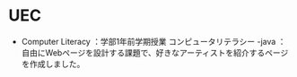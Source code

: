 # UEC
- Computer Literacy
  ：学部1年前学期授業 コンピュータリテラシー
  -java
  ：自由にWebページを設計する課題で、好きなアーティストを紹介するページを作成しました。
